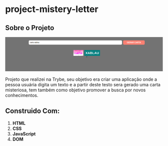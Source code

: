 # project-mistery-letter

## Sobre o Projeto

![Product Name Screen Shot](./projectImage.png)

Projeto que realizei na Trybe, seu objetivo era criar uma aplicação onde a pessoa usuária digita um texto e a partir deste testo sera gerado uma carta misteriosa, tem também como objetivo promover a busca por novos conhecimentos.

## Construido Com:
 1. **HTML**
 3. **CSS**
 4. **JavaScript**
 5. **DOM**
